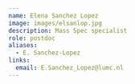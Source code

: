 ```yaml
---
name: Elena Sanchez Lopez
image: images/elsanlop.jpg
description: Mass Spec specialist
role: postdoc
aliases:
  - E. Sanchez-Lopez
links:
  email: E.Sanchez_Lopez@lumc.nl
---
```


